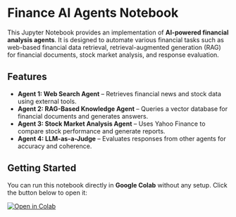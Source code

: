 # Finance AI Agents Notebook

This Jupyter Notebook provides an implementation of **AI-powered financial analysis agents**. It is designed to automate various financial tasks such as web-based financial data retrieval, retrieval-augmented generation (RAG) for financial documents, stock market analysis, and response evaluation.

## Features
- **Agent 1: Web Search Agent** – Retrieves financial news and stock data using external tools.
- **Agent 2: RAG-Based Knowledge Agent** – Queries a vector database for financial documents and generates answers.
- **Agent 3: Stock Market Analysis Agent** – Uses Yahoo Finance to compare stock performance and generate reports.
- **Agent 4: LLM-as-a-Judge** – Evaluates responses from other agents for accuracy and coherence.

## Getting Started

You can run this notebook directly in **Google Colab** without any setup. Click the button below to open it:

[![Open in Colab](https://colab.research.google.com/assets/colab-badge.svg)](https://colab.research.google.com/drive/16b64lWOjR-0mr7E3cFXrRI9a92lPXtIx?usp=sharing)
